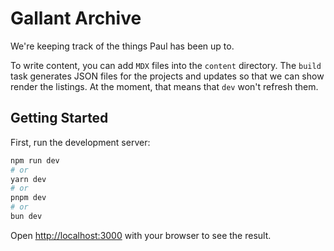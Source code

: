 # Gallant Archive
We're keeping track of the things Paul has been up to.

To write content, you can add `MDX` files into the `content` directory. The `build` task generates JSON files for the projects and updates so that we can show render the listings. At the moment, that means that `dev` won't refresh them.

## Getting Started

First, run the development server:

```bash
npm run dev
# or
yarn dev
# or
pnpm dev
# or
bun dev
```

Open [http://localhost:3000](http://localhost:3000) with your browser to see the result.